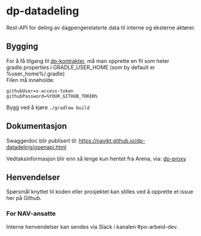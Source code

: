 # dp-datadeling

Rest-API for deling av dagpengerelaterte data til interne og eksterne aktører.

## Bygging

For å få tilgang til [dp-kontrakter](https://github.com/navikt/dp-kontrakter), må man opprette en fil som heter gradle.properties i GRADLE_USER_HOME (som by
default er %user_home%/.gradle)  
Filen må inneholde:

```
githubUser=x-access-token
githubPassword=%YOUR_GITHUB_TOKEN%
```

Bygg ved å kjøre `./gradlew build`

## Dokumentasjon

Swaggerdoc blir publisert til: https://navikt.github.io/dp-datadeling/openapi.html

Vedtaksinformasjon blir enn så lenge kun hentet fra Arena, via:
[dp-proxy](https://github.com/navikt/dp-proxy/blob/main/proxy/src/main/kotlin/no/nav/dagpenger/proxy/feature/ArenaDagpengerPerioder.kt)

## Henvendelser

Spørsmål knyttet til koden eller prosjektet kan stilles ved å opprette et issue her på Github.

### For NAV-ansatte

Interne henvendelser kan sendes via Slack i kanalen #po-arbeid-dev.
